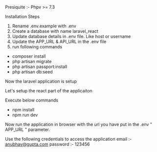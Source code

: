 Presiquite :- Phpv >= 7.3

Installation Steps

1. Rename .env.example with .env
2. Create a database with name laravel_react
3. Update  database details in .env file. Like host or username
4. Update the APP_URL & API_URL in the .env file
5. run following commands

- composer install
- php artisan migrate
- php artisan passport:install
- php artisan db:seed

Now the laravel application is setup

Let's setup the react part of the applicaiton

Execute below commands
- npm install
- npm run dev

Now run the application in browser with the url you have put in the .env " APP_URL " parameter.

Use the following credentials to access the application
email :- anubhav@gupta.com
password :- 123456
